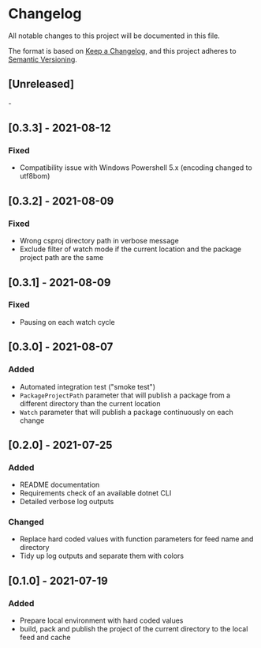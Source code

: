 # Changelog

All notable changes to this project will be documented in this file.

The format is based on [Keep a Changelog](https://keepachangelog.com/en/1.0.0/),
and this project adheres to [Semantic Versioning](https://semver.org/spec/v2.0.0.html).

## [Unreleased]

\-

## [0.3.3] - 2021-08-12

### Fixed

-   Compatibility issue with Windows Powershell 5.x (encoding changed to utf8bom)

## [0.3.2] - 2021-08-09

### Fixed

-   Wrong csproj directory path in verbose message
-   Exclude filter of watch mode if the current location and the package project path are the same

## [0.3.1] - 2021-08-09

### Fixed

-   Pausing on each watch cycle

## [0.3.0] - 2021-08-07

###  Added

-   Automated integration test ("smoke test")
-   `PackageProjectPath` parameter that will publish a package from a different directory than the current location
-   `Watch` parameter that will publish a package continuously on each change

## [0.2.0] - 2021-07-25

### Added

-   README documentation
-   Requirements check of an available dotnet CLI
-   Detailed verbose log outputs

### Changed

-   Replace hard coded values with function parameters for feed name and directory
-   Tidy up log outputs and separate them with colors

## [0.1.0] - 2021-07-19

### Added

-   Prepare local environment with hard coded values
-   build, pack and publish the project of the current directory to the local feed and cache
